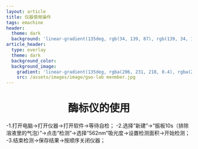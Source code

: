 ```yaml
---
layout: article
title: 仪器使用操作
tags: emachine
header:
  theme: dark
  background: 'linear-gradient(135deg, rgb(34, 139, 87), rgb(139, 34, 139))'
article_header:
  type: overlay
  theme: dark
  background_color:
  background_image:
    gradient: 'linear-gradient(135deg, rgba(206, 231, 218, 0.4), rgba(216, 204, 216, 0.4))'
    src: /assets/images/image/guo-lab menmber.jpg
---
```




# <center>酶标仪的使用<center>


-1.打开电脑→打开仪器→打开软件→等待自检；
-2.选择“新建”→“振板10s（排除溶液里的气泡）”→点击“检测”→选择“562nm”吸光度→设置检测面积→开始检测；
-3.结束检测→保存结果→按顺序关闭仪器；
